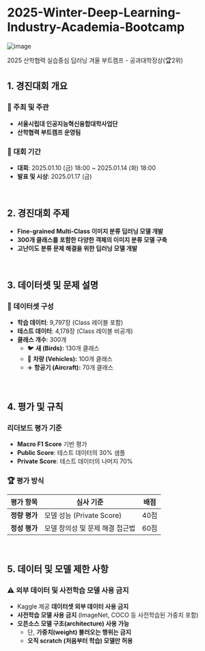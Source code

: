 # 2025-Winter-Deep-Learning-Industry-Academia-Bootcamp

![image](https://github.com/user-attachments/assets/9f93e86f-05e8-460f-847c-ae341a0def77)

2025 산학협력 실습중심 딥러닝 겨울 부트캠프 - 공과대학장상(🏆2위)


## **1. 경진대회 개요**

### 📌 주최 및 주관
- **서울시립대 인공지능혁신융합대학사업단**
- **산학협력 부트캠프 운영팀**

### 📆 대회 기간
- **대회**: 2025.01.10 (금) 18:00 ~ 2025.01.14 (화) 18:00
- **발표 및 시상**: 2025.01.17 (금)

<br>

## **2. 경진대회 주제**
- **Fine-grained Multi-Class 이미지 분류 딥러닝 모델 개발**
- **300개 클래스를 포함한 다양한 객체의 이미지 분류 모델 구축**
- **고난이도 분류 문제 해결을 위한 딥러닝 모델 개발**

<br>

## **3. 데이터셋 및 문제 설명**
### 📂 데이터셋 구성
- **학습 데이터**: 9,797장 (Class 레이블 포함)
- **테스트 데이터**: 4,178장 (Class 레이블 비공개)
- **클래스 개수**: 300개  
  - 🐦 **새 (Birds):** 130개 클래스  
  - 🚗 **차량 (Vehicles):** 100개 클래스  
  - ✈️ **항공기 (Aircraft):** 70개 클래스

<br>

## **4. 평가 및 규칙**
### 리더보드 평가 기준
- **Macro F1 Score** 기반 평가
- **Public Score**: 테스트 데이터의 30% 샘플
- **Private Score**: 테스트 데이터의 나머지 70%

### 🏆 평가 방식
| 평가 항목  | 심사 기준                              | 배점 |
|------------|--------------------------------|------|
| **정량 평가** | 모델 성능 (Private Score)         | 40점 |
| **정성 평가** | 모델 창의성 및 문제 해결 접근법 | 60점 |

<br>

## **5. 데이터 및 모델 제한 사항**
### ⚠️ 외부 데이터 및 사전학습 모델 사용 금지
- Kaggle 제공 **데이터셋 외부 데이터 사용 금지**
- **사전학습 모델 사용 금지** (ImageNet, COCO 등 사전학습된 가중치 포함)
- **오픈소스 모델 구조(architecture) 사용 가능**  
  - 단, **가중치(weight) 불러오는 행위는 금지**
  - **오직 scratch (처음부터 학습) 모델만 허용**
